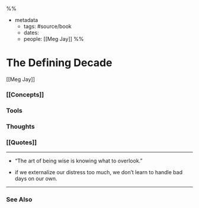 %%
- metadata
	- tags: #source/book
	- dates: 
	- people: [[Meg Jay]]
%%

# The Defining Decade
[[Meg Jay]]

### [[Concepts]]

### Tools

### Thoughts

### [[Quotes]]
---

- “The art of being wise is knowing what to overlook.”

- if we externalize our distress too much, we don’t learn to handle bad days on our own.


----
### See Also